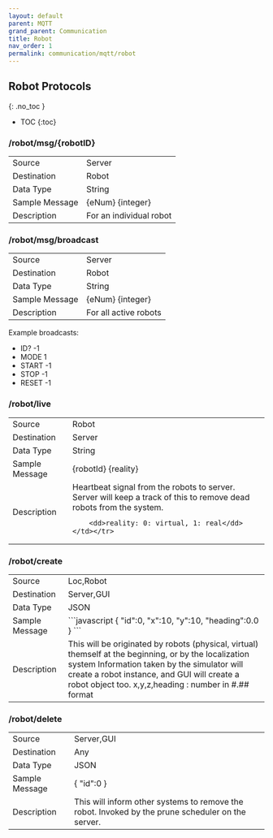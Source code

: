 ```yaml
---
layout: default
parent: MQTT
grand_parent: Communication
title: Robot
nav_order: 1
permalink: communication/mqtt/robot
---
```


## Robot Protocols
{: .no_toc }

- TOC
{:toc}

### /robot/msg/{robotID}

<table>
    <tr><td>Source</td><td>Server</td></tr>
    <tr><td>Destination</td><td>Robot</td></tr>
    <tr><td>Data Type</td><td>String</td></tr>
    <tr><td>Sample Message</td><td>
        {eNum} {integer}
    </td></tr>
    <tr><td>Description</td><td>For an individual robot</td></tr>
</table>

### /robot/msg/broadcast

<table>
    <tr><td>Source</td><td>Server</td></tr>
    <tr><td>Destination</td><td>Robot</td></tr>
    <tr><td>Data Type</td><td>String</td></tr>
    <tr><td>Sample Message</td><td>
        {eNum} {integer}
    </td></tr>
    <tr><td>Description</td><td>For all active robots
    </td></tr>
</table>


Example broadcasts:
- ID? -1
- MODE 1
- START -1
- STOP -1
- RESET -1


### /robot/live

<table>
    <tr><td>Source</td><td>Robot</td></tr>
    <tr><td>Destination</td><td>Server</td></tr>
    <tr><td>Data Type</td><td>String</td></tr>
    <tr><td>Sample Message</td><td>
        {robotId} {reality}
    </td></tr>
    <tr><td>Description</td><td>
        Heartbeat signal from the robots to server.
        Server will keep a track of this to remove dead robots from the system.

        <dd>reality: 0: virtual, 1: real</dd>
    </td></tr>
</table>

### /robot/create

<table>
    <tr><td>Source</td><td>Loc,Robot</td></tr>
    <tr><td>Destination</td><td>Server,GUI</td></tr>
    <tr><td>Data Type</td><td>JSON</td></tr>
    <tr><td>Sample Message</td><td>
        ```javascript
        {
            "id":0,
            "x":10,
            "y":10,
            "heading":0.0
        }
        ```
    </td></tr>
    <tr><td>Description</td><td>
        This will be originated by robots (physical, virtual) themself at the beginning, or by the localization system
        Information taken by the simulator will create a robot instance, and GUI will create a robot object too.
        x,y,z,heading : number in #.## format
    </td></tr>
</table>

### /robot/delete

<table>
    <tr><td>Source</td><td>Server,GUI</td></tr>
    <tr><td>Destination</td><td>Any</td></tr>
    <tr><td>Data Type</td><td>JSON</td></tr>
    <tr><td>Sample Message</td><td>
        { "id":0 }
    </td></tr>
    <tr><td>Description</td><td>
        This will inform other systems to remove the robot. Invoked by the prune scheduler on the server.
    </td></tr>
</table>
